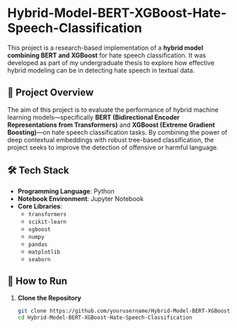 # Hybrid-Model-BERT-XGBoost-Hate-Speech-Classification

This project is a research-based implementation of a **hybrid model combining BERT and XGBoost** for hate speech classification. It was developed as part of my undergraduate thesis to explore how effective hybrid modeling can be in detecting hate speech in textual data.

## 🧠 Project Overview

The aim of this project is to evaluate the performance of hybrid machine learning models—specifically **BERT (Bidirectional Encoder Representations from Transformers)** and **XGBoost (Extreme Gradient Boosting)**—on hate speech classification tasks. By combining the power of deep contextual embeddings with robust tree-based classification, the project seeks to improve the detection of offensive or harmful language.

## 🛠️ Tech Stack

- **Programming Language**: Python
- **Notebook Environment**: Jupyter Notebook
- **Core Libraries**:
  - `transformers`
  - `scikit-learn`
  - `xgboost`
  - `numpy`
  - `pandas`
  - `matplotlib`
  - `seaborn`

## 🚀 How to Run

1. **Clone the Repository**
   ```bash
   git clone https://github.com/yourusername/Hybrid-Model-BERT-XGBoost-Hate-Speech-Classification.git
   cd Hybrid-Model-BERT-XGBoost-Hate-Speech-Classification
